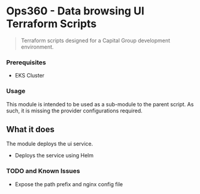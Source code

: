 # Ops360 - Data browsing UI Terraform Scripts
> Terraform scripts designed for a Capital Group development environment.

### Prerequisites

- EKS Cluster
  
### Usage
This module is intended to be used as a sub-module to the parent script. As such, it is missing the provider configurations required.

## What it does
The module deploys the ui service.

- Deploys the service using Helm

### TODO and Known Issues
- Expose the path prefix and nginx config file